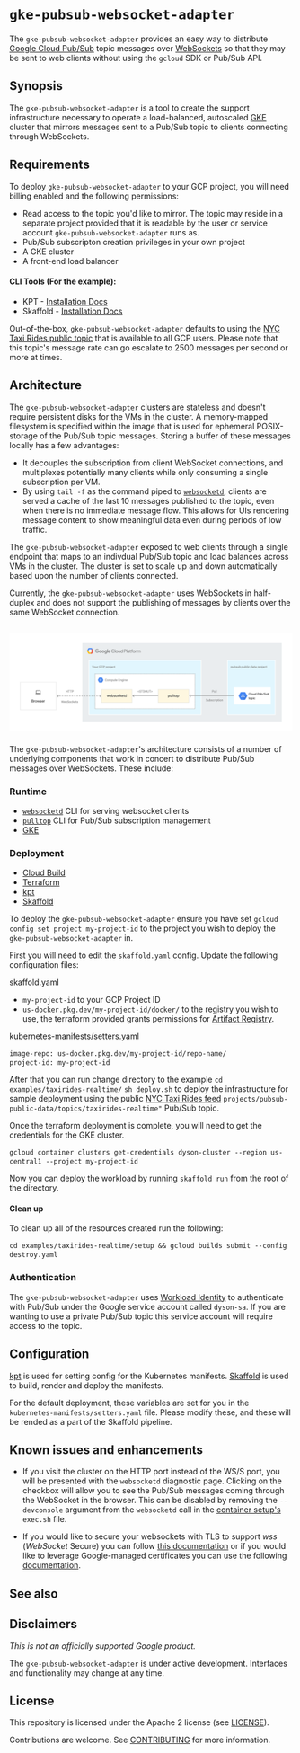 
# `gke-pubsub-websocket-adapter`

The `gke-pubsub-websocket-adapter` provides an easy way to distribute [Google Cloud Pub/Sub](https://cloud.google.com/pubsub) topic messages over
[WebSockets](https://en.wikipedia.org/wiki/WebSocket) so that they may be sent to web clients without using the `gcloud` SDK or Pub/Sub API.

## Synopsis

The `gke-pubsub-websocket-adapter` is a tool to create the support infrastructure necessary to operate a
load-balanced, autoscaled [GKE](https://cloud.google.com/kubernetes-engine) cluster that mirrors
messages sent to a Pub/Sub topic to clients connecting through WebSockets.

## Requirements

To deploy `gke-pubsub-websocket-adapter` to your GCP project, you will need billing enabled
and the following permissions:

* Read access to the topic you'd like to mirror. The topic may reside
  in a separate project provided that it is readable by the user or service account
  `gke-pubsub-websocket-adapter` runs as.
* Pub/Sub subscripton creation privileges in your own project
* A GKE cluster
* A front-end load balancer 

#### CLI Tools (For the example):
* KPT - [Installation Docs](https://kpt.dev/installation/kpt-cli)
* Skaffold - [Installation Docs](https://skaffold.dev/docs/install/)

Out-of-the-box, `gke-pubsub-websocket-adapter` defaults to using the [NYC Taxi Rides public
topic](https://github.com/googlecodelabs/cloud-dataflow-nyc-taxi-tycoon) that is available to all GCP users. Please note that this
topic's message rate can go escalate to 2500 messages per second or
more at times.

## Architecture
The `gke-pubsub-websocket-adapter` clusters are stateless and doesn't require persistent disks for
the VMs in the cluster. A memory-mapped filesystem is specified within
the image that is used for ephemeral POSIX-storage of the Pub/Sub
topic messages. Storing a buffer of these messages locally has a few
advantages:

* It decouples the subscription from client WebSocket connections, and
  multiplexes potentially many clients while only consuming a single
  subscription per VM.
* By using `tail -f` as the command piped to [`websocketd`](http://websocketd.com/), clients are
  served a cache of the last 10 messages published to the topic,
  even when there is no immediate message flow. This allows for UIs
  rendering message content to show meaningful data even during periods
  of low traffic.

The `gke-pubsub-websocket-adapter` exposed to web clients through a single endpoint that maps to
an indivdual Pub/Sub topic and load balances across VMs in the cluster. The cluster is set to scale up and down
automatically based upon the number of clients connected.

Currently, the `gke-pubsub-websocket-adapter` uses WebSockets in half-duplex and does not support
the publishing of messages by clients over the same WebSocket connection.


## ![Architecture](architecture.svg "Architecture")

The `gke-pubsub-websocket-adapter`'s architecture consists of a number of underlying
components that work in concert to distribute Pub/Sub messages over
WebSockets. These include:

### Runtime

* [`websocketd`](http://websocketd.com/) CLI for serving websocket clients
* [`pulltop`](https://github.com/GoogleCloudPlatform/pulltop) CLI for Pub/Sub subscription management
* [GKE](https://cloud.google.com/kubernetes-engine)

### Deployment

* [Cloud Build](https://github.com/GoogleCloudPlatform/gke-pubsub-websocket-adapter/blob/main/cloudbuild.yaml)
* [Terraform](https://github.com/GoogleCloudPlatform/gke-pubsub-websocket-adapter/blob/main/setup/main.tf)
* [kpt](https://github.com/GoogleCloudPlatform/gke-pubsub-websocket-adapter/blob/main/kubernetes-manifests/Kptfile)
* [Skaffold](https://github.com/GoogleCloudPlatform/gke-pubsub-websocket-adapter/blob/main/skaffold.yaml)

To deploy the `gke-pubsub-websocket-adapter` ensure you have set
`gcloud config set project my-project-id` to the project you wish to
deploy the `gke-pubsub-websocket-adapter` in.

First you will need to edit the `skaffold.yaml` config. 
Update the following configuration files:

skaffold.yaml
* `my-project-id` to your GCP Project ID
* `us-docker.pkg.dev/my-project-id/docker/` to the registry you wish to use, the terraform provided grants permissions for [Artifact Registry](https://cloud.google.com/artifact-registry).

kubernetes-manifests/setters.yaml
```
image-repo: us-docker.pkg.dev/my-project-id/repo-name/
project-id: my-project-id
```

After that you can run change directory to the example `cd examples/taxirides-realtime/` `sh deploy.sh` to deploy the infrastructure for sample deployment using the public [NYC Taxi Rides feed](https://github.com/GoogleCloudPlatform/nyc-taxirides-stream-feeder) `projects/pubsub-public-data/topics/taxirides-realtime"` Pub/Sub topic. 

Once the terraform deployment is complete, you will need to get the credentials for the GKE cluster.

```
gcloud container clusters get-credentials dyson-cluster --region us-central1 --project my-project-id
```

Now you can deploy the workload by running `skaffold run` from the root of the directory.

#### Clean up
To clean up all of the resources created run the following:
```
cd examples/taxirides-realtime/setup && gcloud builds submit --config destroy.yaml
```

### Authentication

The `gke-pubsub-websocket-adapter` uses [Workload Identity](https://cloud.google.com/kubernetes-engine/docs/how-to/workload-identity) to authenticate with Pub/Sub under the Google service account called `dyson-sa`. If you are wanting to use a private Pub/Sub topic this service account will require access to the topic. 


## Configuration

[kpt](https://googlecontainertools.github.io/kpt/)  is used for setting config for the Kubernetes manifests.
[Skaffold](https://skaffold.dev/) is used to build, render and deploy the manifests.


For the default deployment, these variables are set for you in the `kubernetes-manifests/setters.yaml` file. Please modify these, and these will be rended as a part of the Skaffold pipeline.


## Known issues and enhancements

* If you visit the cluster on the HTTP port instead of the WS/S port,
  you will be presented with the `websocketd` diagnostic
  page. Clicking on the checkbox will allow you to see the Pub/Sub
  messages coming through the WebSocket in the browser. This can be disabled by removing the `--devconsole` argument from the `websocketd` call in the [container setup's](https://github.com/GoogleCloudPlatform/gke-pubsub-websocket-adapter/blob/main/container/exec.sh) `exec.sh` file.
  
* If you would like to secure your websockets with TLS to support _wss_ (_WebSocket_ Secure) you can follow [this documentation](https://cloud.google.com/kubernetes-engine/docs/how-to/managed-certs) or if you would like to leverage Google-managed certificates you can use the following [documentation](https://cloud.google.com/kubernetes-engine/docs/how-to/managed-certs).

## See also

## Disclaimers

_This is not an officially supported Google product._

The `gke-pubsub-websocket-adapter` is under active development. Interfaces and functionality may change at any time.

## License

This repository  is licensed under the Apache 2 license (see [LICENSE](LICENSE.txt)).

Contributions are welcome. See [CONTRIBUTING](CONTRIBUTING.md) for more information.
